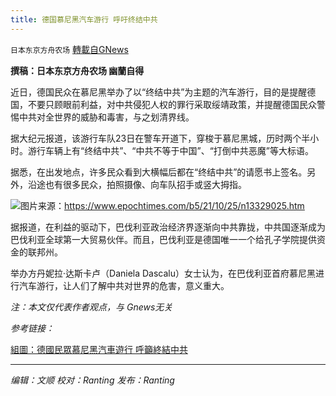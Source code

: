 ```yaml
---
title: 德国慕尼黑汽车游行 呼吁终结中共
---
```

`日本东京方舟农场` [轉載自GNews](https://gnews.org/zh-hans/1619611/)

**撰稿：日本东京方舟农场 幽蘭自得**

近日，德国民众在慕尼黑举办了以“终结中共”为主题的汽车游行，目的是提醒德国，不要只顾眼前利益，对中共侵犯人权的罪行采取绥靖政策，并提醒德国民众警惕中共对全世界的威胁和毒害，与之划清界线。

据大纪元报道，该游行车队23日在警车开道下，穿梭于慕尼黑城，历时两个半小时。游行车辆上有“终结中共”、“中共不等于中国”、“打倒中共恶魔”等大标语。

据悉，在出发地点，许多民众看到大横幅后都在“终结中共”的请愿书上签名。另外，沿途也有很多民众，拍照摄像、向车队招手或竖大拇指。

![](https://assets.gnews.org/wp-content/uploads/2021/10/id13329054-IMG_9501-600x400-1.jpeg)图片来源：https://www.epochtimes.com/b5/21/10/25/n13329025.htm

据报道，在利益的驱动下，巴伐利亚政治经济界逐渐向中共靠拢，中共国逐渐成为巴伐利亚全球第一大贸易伙伴。而且，巴伐利亚是德国唯一一个给孔子学院提供资金的联邦州。

举办方丹妮拉·达斯卡卢（Daniela Dascalu）女士认为，在巴伐利亚首府慕尼黑进行汽车游行，让人们了解中共对世界的危害，意义重大。

*注：本文仅代表作者观点，与 Gnews无关*

*参考链接：*

[組圖：德國民眾慕尼黑汽車遊行 呼籲終結中共](https://www.epochtimes.com/b5/21/10/25/n13329025.htm)

* * *

*编辑：文顺 校对：Ranting 发布：Ranting*
